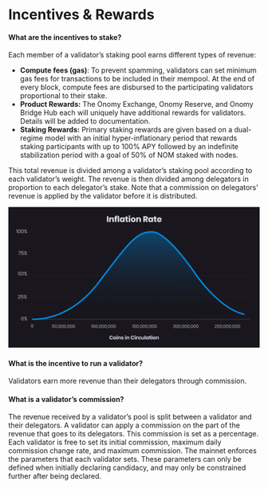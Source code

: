 # Incentives & Rewards

#### What are the incentives to stake?

Each member of a validator’s staking pool earns different types of revenue:

* **Compute fees (gas)**: To prevent spamming, validators can set minimum gas fees for transactions to be included in their mempool. At the end of every block, compute fees are disbursed to the participating validators proportional to their stake.
* **Product Rewards:** The Onomy Exchange, Onomy Reserve, and Onomy Bridge Hub each will uniquely have additional rewards for validators. Details will be added to documentation.
* **Staking Rewards:** Primary staking rewards are given based on a dual-regime model with an initial hyper-inflationary period that rewards staking participants with up to 100% APY followed by an indefinite stabilization period with a goal of 50% of NOM staked with nodes.

This total revenue is divided among a validator’s staking pool according to each validator’s weight. The revenue is then divided among delegators in proportion to each delegator’s stake. Note that a commission on delegators’ revenue is applied by the validator before it is distributed.

![](<../.gitbook/assets/image (14) (1).png>)

#### What is the incentive to run a validator?

Validators earn more revenue than their delegators through commission.

#### What is a validator’s commission?

The revenue received by a validator’s pool is split between a validator and their delegators. A validator can apply a commission on the part of the revenue that goes to its delegators. This commission is set as a percentage. Each validator is free to set its initial commission, maximum daily commission change rate, and maximum commission. The mainnet enforces the parameters that each validator sets. These parameters can only be defined when initially declaring candidacy, and may only be constrained further after being declared.

